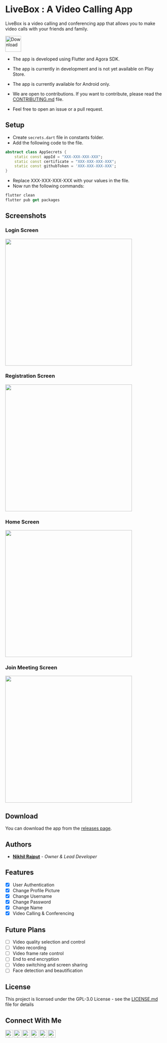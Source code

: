# LiveBox : A Video Calling App

LiveBox is a video calling and conferencing app that allows you to make video calls with your friends and family.

[<img src='screenshots/download.png' height='50' alt='Download' title='Download'>][releases]

- The app is developed using Flutter and Agora SDK.

- The app is currently in development and is not yet available on Play Store.

- The app is currently available for Android only.

- We are open to contributions. If you want to contribute, please read the [CONTRIBUTING.md](CONTRIBUTING.md) file.

- Feel free to open an issue or a pull request.

## Setup

- Create `secrets.dart` file in constants folder.
- Add the following code to the file.

```dart
abstract class AppSecrets {
    static const appId = "XXX-XXX-XXX-XXX";
    static const certificate = "XXX-XXX-XXX-XXX";
    static const githubToken = 'XXX-XXX-XXX-XXX';
}
```

- Replace XXX-XXX-XXX-XXX with your values in the file.
- Now run the following commands:

```dart
flutter clean
flutter pub get packages
```

## Screenshots

### Login Screen

<img src="screenshots/1.png" alt="" width="400" />

### Registration Screen

<img src="screenshots/2.png" alt="" width="400" />

### Home Screen

<img src="screenshots/3.png" alt="" width="400" />

### Join Meeting Screen

<img src="screenshots/4.png" alt="" width="400" />

## Download

You can download the app from the [releases page][releases].

## Authors

- **[Nikhil Rajput][portfolio]** - *Owner & Lead Developer*

## Features

- [x] User Authentication
- [x] Change Profile Picture
- [x] Change Username
- [x] Change Password
- [x] Change Name
- [x] Video Calling & Conferencing

## Future Plans

- [ ] Video quality selection and control
- [ ] Video recording
- [ ] Video frame rate control
- [ ] End to end encryption
- [ ] Video switching and screen sharing
- [ ] Face detection and beautification

## License

This project is licensed under the GPL-3.0 License - see the
[LICENSE.md](LICENSE.md) file for details

## Connect With Me

[<img align="left" alt="nixrajput | Website" width="24px" src="https://raw.githubusercontent.com/nixrajput/nixlab-files/master/images/icons/globe-icon.svg" />][website]

[<img align="left" alt="nixrajput | GitHub" width="24px" src="https://raw.githubusercontent.com/nixrajput/nixlab-files/master/images/icons/github-brands.svg" />][github]

[<img align="left" alt="nixrajput | Instagram" width="24px" src="https://raw.githubusercontent.com/nixrajput/nixlab-files/master/images/icons/instagram-brands.svg" />][instagram]

[<img align="left" alt="nixrajput | Facebook" width="24px" src="https://raw.githubusercontent.com/nixrajput/nixlab-files/master/images/icons/facebook-brands.svg" />][facebook]

[<img align="left" alt="nixrajput | Twitter" width="24px" src="https://raw.githubusercontent.com/nixrajput/nixlab-files/master/images/icons/twitter-brands.svg" />][twitter]

[<img align="left" alt="nixrajput | LinkedIn" width="24px" src="https://raw.githubusercontent.com/nixrajput/nixlab-files/master/images/icons/linkedin-in-brands.svg" />][linkedin]


[github]: https://github.com/nixrajput
[website]: https://nixlab.co.in
[facebook]: https://facebook.com/nixrajput07
[portfolio]: https://nixrajput.nixlab.co.in
[twitter]: https://twitter.com/nixrajput07
[instagram]: https://instagram.com/nixrajput
[linkedin]: https://linkedin.com/in/nixrajput
[releases]: https://github.com/nixrajput/video-calling-app-flutter/releases
